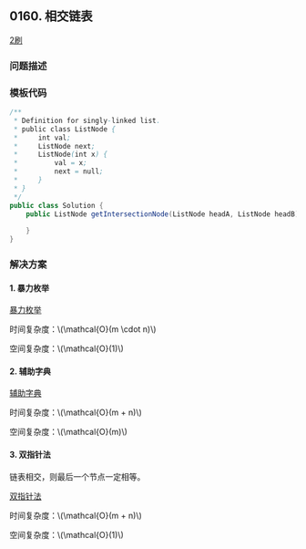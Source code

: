 ## 0160. 相交链表

<script src="https://cdn.bootcss.com/mathjax/2.7.7/MathJax.js?config=TeX-AMS-MML_HTMLorMML"></script>

[2刷](qu0160/solu/Solution.java)

### 问题描述


### 模板代码

``` java
/**
 * Definition for singly-linked list.
 * public class ListNode {
 *     int val;
 *     ListNode next;
 *     ListNode(int x) {
 *         val = x;
 *         next = null;
 *     }
 * }
 */
public class Solution {
    public ListNode getIntersectionNode(ListNode headA, ListNode headB) {
        
    }
}
```

### 解决方案

#### 1. 暴力枚举

[暴力枚举](qu0160/solu1/Solution.java)

时间复杂度：\\(\mathcal{O}(m \cdot n)\\)

空间复杂度：\\(\mathcal{O}(1)\\)


#### 2. 辅助字典

[辅助字典](qu0160/solu2/Solution.java)

时间复杂度：\\(\mathcal{O}(m + n)\\)

空间复杂度：\\(\mathcal{O}(m)\\)

#### 3. 双指针法

链表相交，则最后一个节点一定相等。

[双指针法](qu0160/solu3/Solution.java)

时间复杂度：\\(\mathcal{O}(m + n)\\)

空间复杂度：\\(\mathcal{O}(1)\\)
